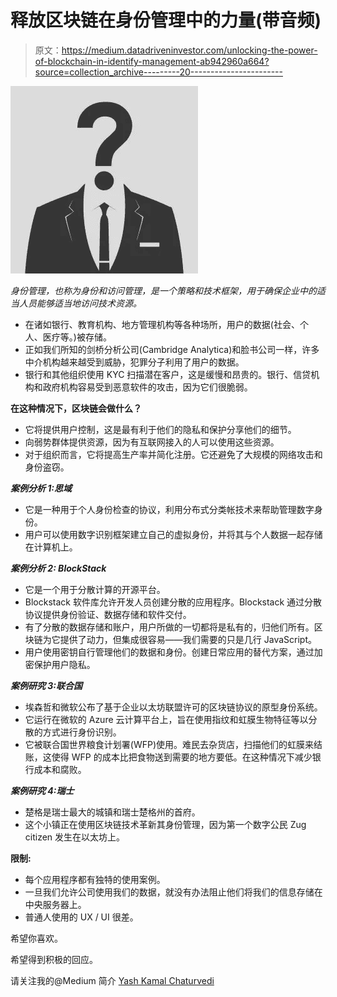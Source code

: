 # 释放区块链在身份管理中的力量(带音频)

> 原文：<https://medium.datadriveninvestor.com/unlocking-the-power-of-blockchain-in-identify-management-ab942960a664?source=collection_archive---------20----------------------->

![](img/c00fee88b47058fe513bc659974b7d5f.png)

*身份管理，也称为身份和访问管理，是一个策略和技术框架，用于确保企业中的适当人员能够适当地访问技术资源。*

*   在诸如银行、教育机构、地方管理机构等各种场所，用户的数据(社会、个人、医疗等。)被存储。
*   正如我们所知的剑桥分析公司(Cambridge Analytica)和脸书公司一样，许多中介机构越来越受到威胁，犯罪分子利用了用户的数据。
*   银行和其他组织使用 KYC 扫描潜在客户，这是缓慢和昂贵的。银行、信贷机构和政府机构容易受到恶意软件的攻击，因为它们很脆弱。

**在这种情况下，区块链会做什么？**

*   它将提供用户控制，这是最有利于他们的隐私和保护分享他们的细节。
*   向弱势群体提供资源，因为有互联网接入的人可以使用这些资源。
*   对于组织而言，它将提高生产率并简化注册。它还避免了大规模的网络攻击和身份盗窃。

***案例分析 1:思域***

*   它是一种用于个人身份检查的协议，利用分布式分类帐技术来帮助管理数字身份。
*   用户可以使用数字识别框架建立自己的虚拟身份，并将其与个人数据一起存储在计算机上。

***案例分析 2: BlockStack***

*   它是一个用于分散计算的开源平台。
*   Blockstack 软件库允许开发人员创建分散的应用程序。Blockstack 通过分散协议提供身份验证、数据存储和软件交付。
*   有了分散的数据存储和账户，用户所做的一切都将是私有的，归他们所有。区块链为它提供了动力，但集成很容易——我们需要的只是几行 JavaScript。
*   用户使用密钥自行管理他们的数据和身份。创建日常应用的替代方案，通过加密保护用户隐私。

***案例研究 3:联合国***

*   埃森哲和微软公布了基于企业以太坊联盟许可的区块链协议的原型身份系统。
*   它运行在微软的 Azure 云计算平台上，旨在使用指纹和虹膜生物特征等以分散的方式进行身份识别。
*   它被联合国世界粮食计划署(WFP)使用。难民去杂货店，扫描他们的虹膜来结账，这使得 WFP 的成本比把食物送到需要的地方要低。在这种情况下减少银行成本和腐败。

***案例研究 4:瑞士***

*   楚格是瑞士最大的城镇和瑞士楚格州的首府。
*   这个小镇正在使用区块链技术革新其身份管理，因为第一个数字公民 Zug citizen 发生在以太坊上。

**限制:**

*   每个应用程序都有独特的使用案例。
*   一旦我们允许公司使用我们的数据，就没有办法阻止他们将我们的信息存储在中央服务器上。
*   普通人使用的 UX / UI 很差。

希望你喜欢。

希望得到积极的回应。

请关注我的@Medium 简介 [Yash Kamal Chaturvedi](https://yashkamalchaturvedi.medium.com/)